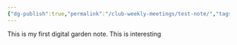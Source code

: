 ```yaml
---
{"dg-publish":true,"permalink":"/club-weekly-meetings/test-note/","tags":["gardenEntry"]}
---
```


This is my first digital garden note. This is interesting